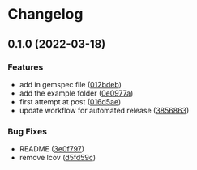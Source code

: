 # Changelog

## 0.1.0 (2022-03-18)


### Features

* add in gemspec file ([012bdeb](https://www.github.com/okeeffed/rspec-github-actions/commit/012bdeb7d844705b3afc339c71cf0593fde64aad))
* add the example folder ([0e0977a](https://www.github.com/okeeffed/rspec-github-actions/commit/0e0977aa408bc2a1bce635bba98127400e6eda83))
* first attempt at post ([016d5ae](https://www.github.com/okeeffed/rspec-github-actions/commit/016d5ae7359d7b08731684a5abbcd415ce586194))
* update workflow for automated release ([3856863](https://www.github.com/okeeffed/rspec-github-actions/commit/3856863b4959901e66b9f7180bd047ee8d63655f))


### Bug Fixes

* README ([3e0f797](https://www.github.com/okeeffed/rspec-github-actions/commit/3e0f797b953bece738d680e28007b94282f1f69b))
* remove lcov ([d5fd59c](https://www.github.com/okeeffed/rspec-github-actions/commit/d5fd59c239ea41337f42ded1557ff699293a55a7))
